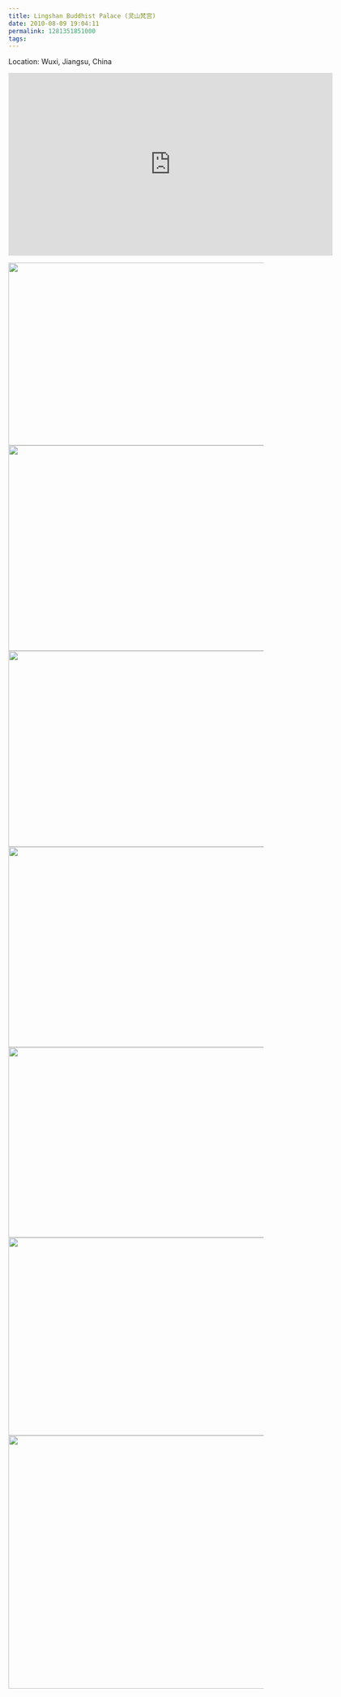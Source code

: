 ```yaml
---
title: Lingshan Buddhist Palace (灵山梵宫)
date: 2010-08-09 19:04:11
permalink: 1281351851000
tags:
---
```


Location: Wuxi, Jiangsu, China

<object width="640" height="360"><param name="allowfullscreen" value="true" /><param name="allowscriptaccess" value="always" /><param name="movie" value="http://vimeo.com/moogaloop.swf?clip_id=13388727&amp;server=vimeo.com&amp;show_title=1&amp;show_byline=0&amp;show_portrait=0&amp;color=00ADEF&amp;fullscreen=1&amp;autoplay=0&amp;loop=0" /><embed src="http://vimeo.com/moogaloop.swf?clip_id=13388727&amp;server=vimeo.com&amp;show_title=1&amp;show_byline=0&amp;show_portrait=0&amp;color=00ADEF&amp;fullscreen=1&amp;autoplay=0&amp;loop=0" type="application/x-shockwave-flash" allowfullscreen="true" allowscriptaccess="always" width="640" height="360"></embed></object>

<img class="alignnone" title="1" src="http://farm5.static.flickr.com/4117/4798225231_16a21d22ff_z.jpg" alt="" width="640" height="360" />

<img class="alignnone" title="2" src="http://farm5.static.flickr.com/4123/4798244767_378f489cf7_z.jpg" alt="" width="640" height="405" />

<img class="alignnone" title="4" src="http://farm5.static.flickr.com/4143/4798858752_e3d835a696_z.jpg" alt="" width="640" height="386" />

<img class="alignnone" title="5" src="http://farm5.static.flickr.com/4079/4798863358_09077a82b1_z.jpg" alt="" width="640" height="395" />

<img class="alignnone" title="6" src="http://farm5.static.flickr.com/4073/4798861108_b7c78aaa49_z.jpg" alt="" width="640" height="375" />

<img class="alignnone" title="6" src="http://farm5.static.flickr.com/4142/4798230819_1f764acffd_z.jpg" alt="" width="640" height="390" />

<img class="alignnone" title="7" src="http://farm5.static.flickr.com/4142/4798861600_9b0df47e4d_z.jpg" alt="" width="640" height="499" />
